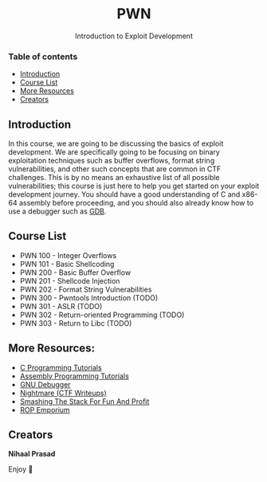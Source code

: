 <h1 align="center">PWN</h1>
  <p align="center">
  Introduction to Exploit Development
  </p>

### Table of contents

- [Introduction](#introduction)
- [Course List](#course-list)
- [More Resources](#more-resources)
- [Creators](#creators)

## Introduction

In this course, we are going to be discussing the basics of exploit development. We are specifically going to be focusing on binary exploitation techniques such as buffer overflows, format string vulnerabilities, and other such concepts that are common in CTF challenges. This is by no means an exhaustive list of all possible vulnerabilities; this course is just here to help you get started on your exploit development journey. You should have a good understanding of C and x86-64 assembly before proceeding, and you should also already know how to use a debugger such as [GDB](https://www.gnu.org/software/gdb/).

## Course List
- PWN 100 - Integer Overflows
- PWN 101 - Basic Shellcoding
- PWN 200 - Basic Buffer Overflow
- PWN 201 - Shellcode Injection
- PWN 202 - Format String Vulnerabilities
- PWN 300 - Pwntools Introduction (TODO)
- PWN 301 - ASLR (TODO)
- PWN 302 - Return-oriented Programming (TODO)
- PWN 303 - Return to Libc (TODO)

## More Resources:
- [C Programming Tutorials](https://www.tutorialspoint.com/cprogramming/index.htm)
- [Assembly Programming Tutorials](https://www.tutorialspoint.com/assembly_programming/index.htm)
- [GNU Debugger](https://www.tutorialspoint.com/gnu_debugger/index.htm)
- [Nightmare (CTF Writeups)](https://guyinatuxedo.github.io/index.html)
- [Smashing The Stack For Fun And Profit](http://phrack.org/issues/49/14.html)
- [ROP Emporium](https://ropemporium.com/)

## Creators

**Nihaal Prasad**

Enjoy :metal:

<!--
<br><br>
Note: to upload screenshots/images, put them in the *images* directory and access them like so:<br>
`<p align="left"><img src="https://github.com/MasonCompetitiveCyber/ctf-courses/raw/main/images/goat.jpg" width=50%  height=50%></p>`
<br>or, quicker, but with less adjustability:<br>
`![](https://github.com/MasonCompetitiveCyber/ctf-courses/raw/main/images/goat.jpg)`
-->

